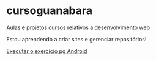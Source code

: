 # cursoguanabara
 Aulas e projetos cursos relativos a desenvolvimento web

Estou aprendendo a criar sites e gerenciar repositórios!

<a href="https://matheussouto.github.io/cursoguanabara/desafioandroid/index.html">Executar o exercício pg Android</a>